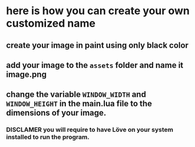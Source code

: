 # here is how you can create your own customized name

## create your image in paint using only black color
## add your image to the `assets` folder and name it image.png
## change the variable `WINDOW_WIDTH` and  `WINDOW_HEIGHT` in the main.lua file to the dimensions of your image.

### DISCLAMER you will require to have Löve on your system installed to run the program.
